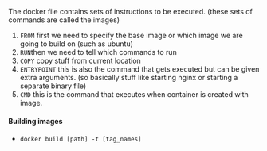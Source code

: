 The docker file contains sets of instructions to be executed. (these sets of commands are called the images)

1. <code>FROM</code> first we need to specify the base image or which image we are going to build on (such as ubuntu)
2. <code>RUN</code>then we need to tell which commands to run
3. <code>COPY</code> copy stuff from current location
4. <code>ENTRYPOINT</code>  this is also the command that gets executed but can be given extra arguments. (so basically stuff like starting nginx or starting a separate binary file)
4. <code>CMD</code> this is the command that executes when container is created with image.


<h4>Building images</h4>

- <code>docker build [path] -t [tag_names]</code>
